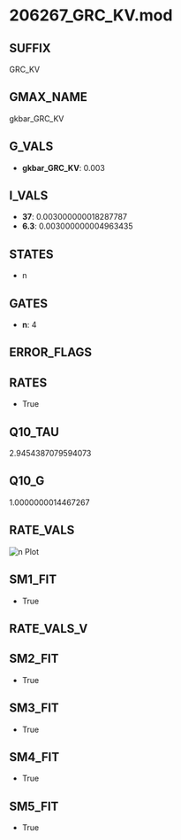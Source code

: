 # 206267_GRC_KV.mod

## SUFFIX

GRC_KV

## GMAX_NAME

gkbar_GRC_KV

## G_VALS

- **gkbar_GRC_KV**: 0.003

## I_VALS

- **37**: 0.003000000018287787
- **6.3**: 0.003000000004963435

## STATES

- n

## GATES

- **n**: 4

## ERROR_FLAGS


## RATES

- True

## Q10_TAU

2.9454387079594073

## Q10_G

1.0000000014467267

## RATE_VALS

![n Plot](/Users/pbozelos/Dropbox/icg-Chai-Panos/supermodels/output_markdown_files/K/206267_GRC_KV.mod/images/n.png)

## SM1_FIT

- True

## RATE_VALS_V

## SM2_FIT

- True

## SM3_FIT

- True

## SM4_FIT

- True

## SM5_FIT

- True

